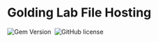 # Golding Lab File Hosting

![Gem Version](https://img.shields.io/gem/v/jekyll-theme-chirpy)&nbsp;
![GitHub license](https://img.shields.io/github/license/cotes2020/chirpy-starter.svg?color=blue)

